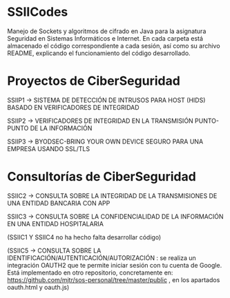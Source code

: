 # SSIICodes
Manejo de Sockets y algoritmos de cifrado en Java para la asignatura Seguridad en Sistemas Informáticos e Internet.
En cada carpeta está almacenado el código correspondiente a cada sesión, así como su archivo README, explicando el funcionamiento del código desarrollado.

# Proyectos de CiberSeguridad

SSIIP1 -> SISTEMA DE DETECCIÓN DE INTRUSOS PARA HOST (HIDS) BASADO EN VERIFICADORES DE INTEGRIDAD

SSIIP2 -> VERIFICADORES DE INTEGRIDAD EN LA TRANSMISIÓN PUNTO-PUNTO DE LA INFORMACIÓN

SSIIP3 -> BYODSEC-BRING YOUR OWN DEVICE SEGURO PARA UNA EMPRESA USANDO SSL/TLS

# Consultorías de CiberSeguridad

SSIIC2 -> CONSULTA SOBRE LA INTEGRIDAD DE LA TRANSMISIONES DE UNA ENTIDAD BANCARIA CON APP

SSIIC3 -> CONSULTA SOBRE LA CONFIDENCIALIDAD DE LA INFORMACIÓN EN UNA ENTIDAD HOSPITALARIA

(SSIIC1 Y SSIIC4 no ha hecho falta desarrollar código)

(SSIIC5 -> CONSULTA SOBRE LA IDENTIFICACIÓN/AUTENTICACIÓN/AUTORIZACIÓN : se realiza un integración OAUTH2 que te permite iniciar sesión con tu cuenta de Google. Está implementado en otro repositorio, concretamente en: https://github.com/mjtr/sos-personal/tree/master/public , en los apartados oauth.html y oauth.js)
